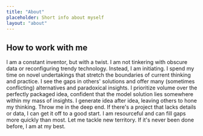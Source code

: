 ```yaml
---
title: "About"
placeholder: Short info about myself
layout: "about"
---
```

## How to work with me
I am a constant inventor, but with a twist. I am not tinkering with obscure data or reconfiguring trendy technology. Instead, I am initiating. I spend my time on novel undertakings that stretch the boundaries of current thinking and practice. I see the gaps in others' solutions and offer many (sometimes conflicting) alternatives and paradoxical insights.
I prioritize volume over the perfectly packaged idea, confident that the model solution lies somewhere within my mass of insights. I generate idea after idea, leaving others to hone my thinking. Throw me in the deep end. If there's a project that lacks details or data, I can get it off to a good start. I am resourceful and can fill gaps more quickly than most. Let me tackle new territory. If it's never been done before, I am at my best.

